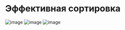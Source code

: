 # Эффективная сортировка
![image](https://user-images.githubusercontent.com/72396348/136379920-11ba8cde-4b4b-4048-a81f-f614ed24ade5.png)
![image](https://user-images.githubusercontent.com/72396348/136380035-299b1fe5-a9ed-47e4-a60e-568c7476812c.png)
![image](https://user-images.githubusercontent.com/72396348/136380077-4d96da23-b5b2-4ddd-badf-c34db5367403.png)
